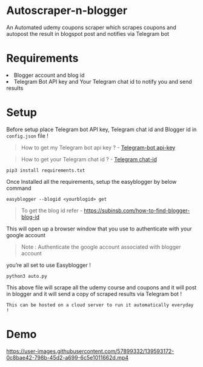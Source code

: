 # Autoscraper-n-blogger
An Automated udemy coupons scraper which scrapes coupons and autopost the result in blogspot post and notifies via Telegram bot 

# Requirements
<li> Blogger account and blog id
<li> Telegram Bot API key and Your Telegram chat id to notify you and send results

# Setup

Before setup place Telegram bot API key, Telegram chat id and Blogger id in `config.json` file !

> How to get my Telegram bot api key ? - <a href="https://stackoverflow.com/questions/43291868/where-to-find-the-telegram-api-key">Telegram-bot api-key</a>

> How to get your Telegram chat id ? - <a href="https://www.wikihow.com/Know-Chat-ID-on-Telegram-on-Android">Telegram chat-id</a>

`pip3 install requirements.txt`

Once Installed all the requirements, setup the easyblogger by below command

`easyblogger --blogid <yourblogid> get`

> To get the blog id refer - https://subinsb.com/how-to-find-blogger-blog-id

This will open up a browser window that you use to authenticate with your google account 

> Note : Authenticate the google account associated with blogger account

you’re all set to use Easyblogger !

`python3 auto.py`

This above file will scrape all the udemy course and coupons and it will post in blogger and it will send a copy of scraped results via Telegram bot !

`This can be hosted on a cloud server to run it automatically everyday !`

# Demo

https://user-images.githubusercontent.com/57899332/139593172-0c8bae42-798b-45d2-a699-6c5e1011662d.mp4





